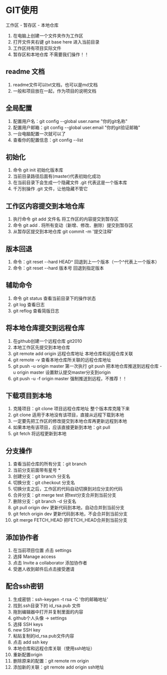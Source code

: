 
# GIT使用

工作区 - 暂存区 - 本地仓库

1. 在电脑上创建一个文件夹作为工作区
2. 打开文件夹右键 git base here 进入当前目录
3. 工作区持有项目实际文件
4. 暂存区和本地仓库 不需要我们操作！！

## readme 文档
1. readme文件可以txt文档，也可以是md文档
2. 一般和项目放在一起，作为项目的说明文档

## 全局配置
1. 配置用户名：git config --global user.name "你的git名称"
2. 配置用户邮箱：git config --global user.email "你的git验证邮箱"
3. 一台电脑配置一次就可以了
4. 查看你的配置信息：git config --list

## 初始化
1. 命令 git init 初始化版本库
2. 当前目录路径后面有(master)代表初始化成功
3. 在当前目录下会生成一个隐藏文件 .git 代表这是一个版本库
4. 千万别操作 .git 文件，让他隐藏不管它

## 工作区内容提交到本地仓库
1. 执行命令 git add 文件名 将工作区的内容提交到暂存区
2. 命令 git add . 将所有变动（新增、修改、删除）提交到暂存区
3. 从暂存区提交到本地仓库 git commit -m '提交注释'

## 版本回退
1. 命令：git reset --hard HEAD^  回退到上一个版本（一个^代表上一个版本）
2. 命令：git reset --hard 版本号  回退到指定版本

## 辅助命令
1. 命令 git status 查看当前目录下的操作状态
2. git log 查看日志
3. git reflog 查看简版日志

## 将本地仓库提交到远程仓库
1. 在github创建一个远程仓库 git2010
2. 本地工作区先提交到本地仓库
3. git remote add origin 远程仓库地址  本地仓库和远程仓库关联
4. git remote -v  查看本地仓库所关联的远程仓库地址
5. git push -u origin master  第一次执行
  git push 把本地仓库推送到远程仓库
  -u origin master 设置默认提交master分支到origin
6. git push -u -f origin master 强制推送到远程，不推荐！！

## 下载项目到本地
1. 克隆项目：git clone 项目远程仓库地址  整个版本库克隆下来
2. git clone 适用于本地没有该项目，直接从远程下载到本地
3. 一定要先把工作区的修改提交到本地仓库再更新远程到本地
4. 如果本地有该项目，应该直接更新到本地：git pull
5. git fetch  将远程更新到本地

## 分支操作
1. 查看当前仓库的所有分支：git branch
2. 当前分支前面带有星号 *
3. 创建分支：git branch 分支名
4. 切换分支：git checkout 分支名  
5. 切换分支之后，工作区的代码自动切换到对应分支的代码
6. 合并分支：git merge test  把test分支合并到当前分支
7. 删除分支：git branch -d 分支名
8. git pull origin dev 更新代码到本地，自动合并到当前分支
9. git fetch origin dev 更新代码到本地，不会合并到当前分支
10. git merge FETCH_HEAD  把FETCH_HEAD合并到当前分支

## 添加协作者
1. 在当前项目位置 点击 settings
2. 选择 Manage access 
3. 点击 Invite a collaborator 添加协作者
4. 受邀人收到邮件后点击接受邀请

## 配合ssh密钥
1. 生成密钥：ssh-keygen -t rsa -C '你的邮箱地址'
2. 找到.ssh目录下的 id_rsa.pub 文件
3. 拖到编辑器中打开并复制里面的内容
4. github个人头像 -> settings
5. 选择 SSH keys 
6. new SSH key
7. 粘贴复制的id_rsa.pub文件内容
8. 点击 add ssh key
9. 本地仓库和远程仓库关联（使用ssh地址）
10. 重新配置origin
11. 删除原来的配置：git remote rm origin
12. 添加新的关联：git remote add origin ssh地址

